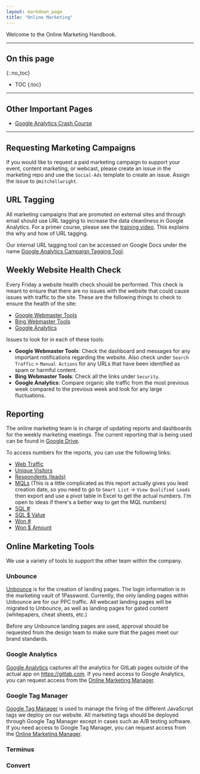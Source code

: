 ```yaml
---
layout: markdown_page
title: "Online Marketing"
---
```

Welcome to the Online Marketing Handbook.

----

## On this page
{:.no_toc}

- TOC
{:toc}

----

## Other Important Pages
* [Google Analytics Crash Course](/handbook/marketing/lead-generation/online-marketing/ga-training)

----

## Requesting Marketing Campaigns

If you would like to request a paid marketing campaign to support your event, content marketing, or webcast, please create an issue in the marketing repo and use the `Social-Ads` template to create an issue. Assign the issue to `@mitchellwright`.

## URL Tagging

All marketing campaigns that are promoted on external sites and through email should use URL tagging to increase the data cleanliness in Google Analytics. For a primer course, please see the [training video](https://drive.google.com/a/gitlab.com/file/d/0B1_ZzeTfG3XYNWVqOC11NWpKWjA/view?usp=sharing). This explains the why and how of URL tagging.

Our internal URL tagging tool can be accessed on Google Docs under the name [Google Analytics Campaign Tagging Tool](https://docs.google.com/a/gitlab.com/spreadsheets/d/12jm8q13e3-JNDbJ5-DBJbSAGprLamrilWIBka875gDI/edit?usp=sharing).

## Weekly Website Health Check

Every Friday a website health check should be performed. This check is meant to ensure that there are no issues with the website that could cause issues with traffic to the site. These are the following things to check to ensure the health of the site:

* [Google Webmaster Tools](https://www.google.com/webmasters/tools/)
* [Bing Webmaster Tools](http://www.bing.com/toolbox/webmaster)
* [Google Analytics](https://analytics.google.com/analytics/web/)

Issues to look for in each of these tools:

* **Google Webmaster Tools**: Check the dashboard and messages for any important notifications regarding the website. Also check under `Search Traffic` > `Manual Actions` for any URLs that have been identified as spam or harmful content.
* **Bing Webmaster Tools**: Check all the links under `Security`.
* **Google Analytics**: Compare organic site traffic from the most previous week compared to the previous week and look for any large fluctuations.

## Reporting

The online marketing team is in charge of updating reports and dashboards for the weekly marketing meetings. The current reporting that is being used can be found in [Google Drive](https://drive.google.com/open?id=0B1_ZzeTfG3XYMWc4U0RiRVcxcDA).

To access numbers for the reports, you can use the following links:
- [Web Traffic](https://analytics.google.com/analytics/web/#report/acquisition-channels/a37019925w65271535p67064032/)
- [Unique Visitors](https://analytics.google.com/analytics/web/#report/visitors-overview/a37019925w65271535p67064032/)
- [Respondents (leads)](https://app-ab13.marketo.com/#AR1358A1)
- [MQLs](https://app-ab13.marketo.com/#AR1365A1) (This is a little complicated as this report actually gives you lead creation date, so you need to go to `Smart List` -> `View Qualified Leads` then export and use a pivot table in Excel to get the actual numbers. I'm open to ideas if there's a better way to get the MQL numbers)
- [SQL #](https://na34.salesforce.com/00O61000003no6p)
- [SQL $ Value](https://na34.salesforce.com/00O61000003no6p)
- [Won #](https://na34.salesforce.com/00O61000003no6z)
- [Won $ Amount](https://na34.salesforce.com/00O61000003no6z)

## Online Marketing Tools

We use a variety of tools to support the other team within the company.

### Unbounce

[Unbounce](http://unbounce.com/) is for the creation of landing pages. The login information is in the marketing vault of 1Password. Currently, the only landing pages within Unbounce are for our PPC traffic. All webcast landing pages will be migrated to Unbounce, as well as landing pages for gated content (whitepapers, cheat sheets, etc.)

Before any Unbounce landing pages are used, approval should be requested from the design team to make sure that the pages meet our brand standards.

### Google Analytics

[Google Analytics](https://www.google.com/analytics/) captures all the analytics for GitLab pages outside of the actual app on https://gitlab.com. If you need access to Google Analytics, you can request access from the [Online Marketing Manager](https://about.gitlab.com/jobs/online-marketing-manager/).

### Google Tag Manager

[Google Tag Manager](https://www.google.com/analytics/tag-manager/) is used to manage the firing of the different JavaScript tags we deploy on our website. All marketing tags should be deployed through Google Tag Manager except in cases such as A/B testing software. If you need access to Google Tag Manager, you can request access from the [Online Marketing Manager](https://about.gitlab.com/jobs/online-marketing-manager/).

### Terminus



### Convert
